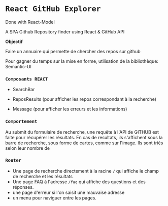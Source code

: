 # `React GitHub Explorer`

Done with React-Model

A SPA Github Repository finder using React & GitHub API

**Objectif**

Faire un annuaire qui permette de chercher des repos sur github

Pour gagner du temps sur la mise en forme, utilisation de la bibliothèque: Semantic-UI

### `Composants REACT`

* SearchBar

* ReposResults (pour afficher les repos correspondant à la recherche)

* Message (pour afficher les erreurs et les informations)

### `Comportement`

Au submit du formulaire de recherche, une requête à l'API de GITHUB est faite pour récupérer les résultats.
En cas de resultats, ils s'affichent sous la barre de recherche, sous forme de cartes, comme sur l'image.
Ils sont triés selon leur nombre de 

### `Router`

- Une page de recherche directement à la racine `/` qui affiche le champ de recherche et les résultats
- Une page FAQ à l'adresse `/faq` qui affiche des questions et des réponses. 
- une page d'erreur si l'on saisit une mauvaise adresse
- un menu pour naviguer entre les pages. 
